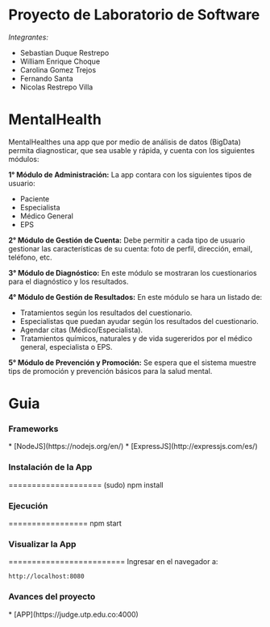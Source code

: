 # Proyecto de Laboratorio de Software

_Integrantes:_
* Sebastian Duque Restrepo
* William Enrique Choque
* Carolina Gomez Trejos
* Fernando Santa
* Nicolas Restrepo Villa

<h1>MentalHealth</h1>
MentalHealthes una app que por medio de análisis de datos (BigData)
permita diagnosticar, que sea usable y rápida, y cuenta con los siguientes módulos:

**1° Módulo de Administración:** La app contara con los siguientes tipos de usuario:
  * Paciente
  * Especialista
  * Médico General
  * EPS

**2° Módulo de Gestión de Cuenta:** Debe permitir a cada tipo de usuario gestionar las características de su cuenta: foto de perfil, dirección, email, teléfono, etc.  

**3° Módulo de Diagnóstico:** En este módulo se mostraran los cuestionarios para el diagnóstico y los resultados.

**4° Módulo de Gestión de Resultados:** En este módulo se hara un listado de:
  * Tratamientos según los resultados del cuestionario.
  * Especialistas que puedan ayudar según los resultados del cuestionario.
  * Agendar citas (Médico/Especialista).
  * Tratamientos químicos, naturales y de vida sugereridos por el médico general, especialista o EPS.

**5° Módulo de Prevención y Promoción:** Se espera que el sistema muestre tips de promoción y prevención básicos para la salud mental.

<h1>Guia</h1>
<h3>Frameworks</h3>
* [NodeJS](https://nodejs.org/en/)
* [ExpressJS](http://expressjs.com/es/)

<h3>Instalación de la App</h3>
====================
    (sudo) npm install
<h3>Ejecución</h3>
=================
    npm start
<h3>Visualizar la App</h3>
=========================
Ingresar en el navegador a:

    http://localhost:8080
<h3>Avances del proyecto</h3>
* [APP](https://judge.utp.edu.co:4000)
